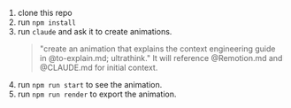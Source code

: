 1. clone this repo
2. run `npm install`
3. run `claude` and ask it to create animations.
   > "create an animation that explains the context engineering guide in @to-explain.md; ultrathink."
   It will reference @Remotion.md and @CLAUDE.md for initial context.
4. run `npm run start` to see the animation.
5. run `npm run render` to export the animation.